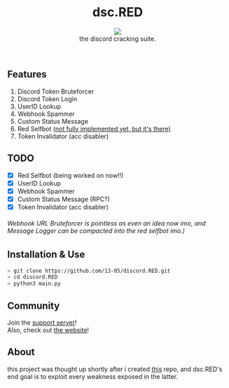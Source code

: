 <h1 align="center">
  dsc.RED
</h1>

<p align="center">
  <img src="https://raw.githubusercontent.com/13-05/discord.RED/main/images/dsc.RED.png"/><br />
  the discord cracking suite.
</p>

<br />

## Features
1) Discord Token Bruteforcer
2) Discord Token Login
3) UserID Lookup
4) Webhook Spammer
5) Custom Status Message
6) Red Selfbot [(not fully implemented yet, but it's there)](https://13-05.github.io/dsc.red/commands)
7) Token Invalidator (acc disabler)

## TODO
- [x] Red Selfbot (being worked on now!!)
- [x] UserID Lookup
- [x] Webhook Spammer
- [x] Custom Status Message (RPC?)
- [x] Token Invalidator (acc disabler)
###### Webhook URL Bruteforcer *is pointless as even an idea now imo*, and Message Logger *can be compacted into the red selfbot imo.*)

## Installation & Use
```bash
> git clone https://github.com/13-05/discord.RED.git
> cd discord.RED
> python3 main.py
```

## Community
Join the [support server](https://discord.gg/XecbDdhfUD)!<br />
Also, check out [the website](https://13-05.github.io/dsc.red)!

## About
this project was thought up shortly after i created [this](https://github.com/13-05/disc-python-hacks) repo, and dsc.RED's end goal is to exploit every weakness exposed in the latter.

